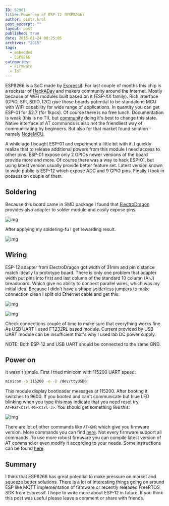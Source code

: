 ```yaml
---
ID: 62901
title: Power on of ESP-12 (ESP8266)
author: piotr.krol
post_excerpt: ""
layout: post
published: true
date: 2015-01-24 00:25:05
archives: "2015"
tags:
  - embedded
  - ESP8266
categories:
  - Firmware
  - IoT
---
```


ESP8266 is a SoC made by [Espressif](https://espressif.com). For last couple of
months this chip is a rockstar of [HackADay](http://hackaday.com/) and makers
community around the Internet. Mostly because of WiFi modules built based on it
(ESP-XX family). Rich interface (GPIO, SPI, SDIO, I2C) give those boards
potential to be standalone MCU with WiFi capability for wide range of
applications. In quantity you can get ESP-01 for $2.7 (for 1kpcs). Of course
there is no free lunch. Documentation is weak (this is no TI), but
[community](http://www.esp8266.com/) doing it's best to change this state.
Native interface of AT commands is also not the friendliest way of communicating
by beginners. But also for that market found solution - namely
[NodeMCU](https://github.com/nodemcu/nodemcu-firmware).

A while ago I bought ESP-01 and experiment a little bit with it. I quickly
realize that to release additional powers from this module I need access to
other pins. ESP-01 expose only 2 GPIOs newer versions of the board provide more
and more. Of course there was a way to hack ESP-01, but using latest version
usually provide better feature set. Latest version known to wide public is
ESP-12 which expose ADC and 9 GPIO pins. Finally I took in possession couple of
them.

## Soldering

Because this board came in SMD package I found that
[ElectroDragon](http://www.electrodragon.com/) provides also adapter to solder
module and easily expose pins.

![img](/img/esp-12-adapter.jpg)

After applying my soldering-fu I get rewarding result.

![img](/img/esp-12-soldered.jpg)

## Wiring

ESP-12 adapter from ElectroDragon got width of 31mm and pin distance match
ideally to prototype board. There is only one problem that adapter width put
pins into first and last column of the standard 10 column (A-J) breadboard.
Which give no ability to connect parallel wires, which was my initial idea.
Because I didn't have u shape solderless jumpers to make connection clean I
split old Ethernet cable and get this:

![img](/img/u-shape-jumpers.jpg)

![img](/img/esp-12-breadboard.jpg)

Check connections couple of time to make sure that everything works fine. As USB
UART I used FT232RL based module. Current provided by USB UART module can be
insufficient that's why I used lab DC power supply.

NOTE: Both ESP-12 and USB UART should be connected to the same GND.

## Power on

It wasn't simple. First I tried minicom with 115200 UART speed:

```bash
minicom -b 115200 -o -D /dev/ttyUSB0
```

This module display bootloader messages at 115200. After booting it switches to
9600\. If you booted and can't communicate but blue LED blinking when you type
this may indicate that you need reset try `AT+RST<Ctrl-M><Ctrl-J>`. You should
get something like this:

![img](/img/esp-12-minicom-1.png)

There are lot of other commands like `AT+GMR` which give you firmware version.
More commands you can find
[here](http://wiki.iteadstudio.com/ESP8266_Serial_WIFI_Module#AT_Commands). Not
every firmware support all commands. To use more robust firmware you can compile
latest version of AT command or even modify it according to your needs. Some
instructions can be found [here](https://github.com/esp8266/esp8266-wiki/wiki).

## Summary

I think that ESP8266 has great potential to make pressure on market and squeeze
better solutions. There is a lot of interesting things going on around ESP like
MQTT implementation of firmware or recently released FreeRTOS SDK from
Espressif. I hope to write more about ESP-12 in future. If you think this post
was useful please leave a comment or share with friends.
